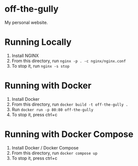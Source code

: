 # off-the-gully
My personal website.

# Running Locally
1. Install NGINX
2. From this directory, run `nginx -p . -c nginx/nginx.conf`
3. To stop it, run `nginx -s stop`

# Running with Docker
1. Install Docker
2. From this directory, run `docker build -t off-the-gully .`
3. Run `docker run -p 80:80 off-the-gully`
4. To stop it, press ctrl+c

# Running with Docker Compose
1. Install Docker / Docker Compose
2. From this directory, run `docker compose up`
3. To stop it, press ctrl+c

